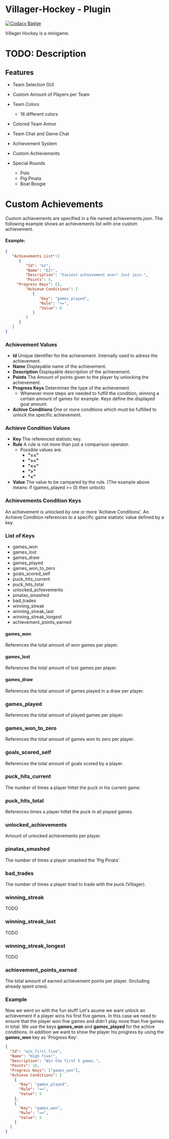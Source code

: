 # Villager-Hockey - Plugin

[![Codacy Badge](https://api.codacy.com/project/badge/Grade/b6ceaca0c2b141cfbe8b0ab792ecaaf2)](https://app.codacy.com/gh/SimonAtelier/VillagerHockey?utm_source=github.com&utm_medium=referral&utm_content=SimonAtelier/VillagerHockey&utm_campaign=Badge_Grade_Settings)

Villager Hockey is a minigame.

# TODO: Description

## Features
- Team Selection GUI
- Custom Amount of Players per Team
- Team Colors
	* 16 different colors
- Colored Team Armor
- Team Chat and Game Chat

- Achievement System
- Custom Achievements
- Special Rounds
	* Polo
	* Pig Pinata
	* Boat Boogie
	
# Custom Achievements
Custom achievements are specified in a file named achievements.json.
The following example shows an achievements list with one custom achievement.
#### Example:
```json
{
   "Achievements List":[
      {
         "Id": "ez",
         "Name": "EZ!",
         "Description": "Easiest achievement ever! Just join.",
         "Points": 5,
	 "Progress Keys": [],
         "Achieve Conditions": [
            {
               "Key": "games_played",
               "Rule": ">=",
               "Value": 0
            }
         ]
      }
   ]
}
```
### Achievement Values
- **Id** Unique Identifier for the achievement. Internally used to adress the achievement. 
- **Name** Displayable name of the achievement.
- **Description** Displayable description of the achievement.
- **Points** The Amount of points given to the player by unlocking the achievement.
- **Progress Keys** Determines the type of the achievement.
	- Whenever more steps are needed to fulfill the condition, winning a certain amount of games for example. Keys define the displayed goal amount.
- **Achive Conditions** One or more conditions which must be fulfilled to unlock the specific achievement.

### Achieve Condition Values
- **Key** The referenced statistic key.
- **Rule** A rule is not more than just a comparison operator.
	- Possible values are:
		- **"=="**
		- **">="**
		- **"<="**
		- **">"**
		- **"<"**
- **Value** The value to be campared by the rule. (The example above means: if (games_played >= 0) then unlock)
		
### Achievements Condition Keys
An achievement is unlocked by one or more 'Achieve Conditions'. An Achieve Condition references to a specific game statistic value defined by a key.

### List of Keys
- games_won
- games_lost
- games_draw
- games_played
- games_won_to_zero
- goals_scored_self
- puck_hits_current
- puck_hits_total
- unlocked_achievements
- pinatas_smashed
- bad_trades
- winning_streak
- winning_streak_last
- winning_streak_longest
- achievement_points_earned

#### games_won
References the total amount of won games per player.

#### games_lost
References the total amount of lost games per player.

#### games_draw
References the total amount of games played in a draw per player.

### games_played
References the total amount of played games per player.

### games_won_to_zero
References the total amount of games won to zero per player.

### goals_scored_self
References the total amount of goals scored by a player.

### puck_hits_current
The number of times a player hittet the puck in his current game.

### puck_hits_total
References times a player hittet the puck in all played games.

### unlocked_achievements
Amount of unlocked achievements per player.

### pinatas_smashed
The number of times a player smashed the 'Pig Pinata'.

### bad_trades
The number of times a player tried to trade with the puck (Villager).

### winning_streak
TODO

### winning_streak_last
TODO

### winning_streak_longest
TODO

### achievement_points_earned
The total amount of earned achievement points per player. (Including already spent ones).

### Example
Now we went on with the fun stuff! Let's asume we want unlock an achievement if a player wins his first five games.
In this case we need to ensure that the player won five games and didn't play more than five games in total.
We use the keys **games_won** and **games_played** for the achive conditions. In addition we want to show the player his progress by using
the **games_won** key as 'Progress Key'.
```json
{
  "Id": "win_first_five",
  "Name": "High five!",
  "Description": "Win the first 5 games.",
  "Points": 10,
  "Progress Keys": ["games_won"],
  "Achieve Conditions": [
    {
      "Key": "games_played",
      "Rule": "==",
      "Value": 5
    },
    {
      "Key": "games_won",
      "Rule": "==",
      "Value": 5
    }
  ]
}
```



